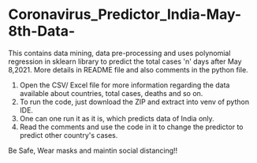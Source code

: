 # Coronavirus_Predictor_India-May-8th-Data-
This contains data mining, data pre-processing and uses polynomial regression in sklearn library to predict the total cases 'n' days after May 8,2021. More details in README file and also comments in the python file.

1) Open the CSV/ Excel file for more information regarding the data available about countries, total cases, deaths and so on.
2) To run the code, just download the ZIP and extract into venv of python IDE.
3) One can one run it as it is, which predicts data of India only.
4) Read the comments and use the code in it to change the predictor to predict other country's cases.

Be Safe, Wear masks and maintin social distancing!!
